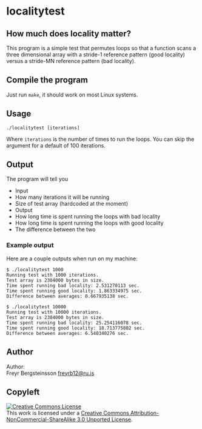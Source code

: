 # localitytest

## How much does locality matter?

This program is a simple test that permutes loops so that a function scans a three dimensional array with a stride-1 reference pattern (good locality) versus a stride-MN reference pattern (bad locality).

## Compile the program

Just run `make`, it should work on most Linux systems.

## Usage

    ./localitytest [iterations]

Where `iterations` is the number of times to run the loops. You can skip the argument for a default of 100 iterations.

## Output

The program will tell you

* Input
 * How many iterations it will be running
 * Size of test array (hardcoded at the moment)
* Output
 * How long time is spent running the loops with bad locality
 * How long time is spent running the loops with good locality
 * The difference between the two

### Example output

Here are a couple outputs when run on my machine:

    $ ./localitytest 1000
    Running test with 1000 iterations.
    Test array is 2304000 bytes in size.
    Time spent running bad locality: 2.531270113 sec.
    Time spent running good locality: 1.863334975 sec.
    Difference between averages: 0.667935138 sec.

    $ ./localitytest 10000
    Running test with 10000 iterations.
    Test array is 2304000 bytes in size.
    Time spent running bad locality: 25.254116078 sec.
    Time spent running good locality: 18.713775802 sec.
    Difference between averages: 6.540340276 sec.

## Author

Author:  
 Freyr Bergsteinsson <freyrb12@ru.is>  

## Copyleft

<a rel="license" href="http://creativecommons.org/licenses/by-nc-sa/3.0/deed.en_US"><img alt="Creative Commons License" style="border-width:0" src="http://i.creativecommons.org/l/by-nc-sa/3.0/88x31.png" /></a><br />This work is licensed under a <a rel="license" href="http://creativecommons.org/licenses/by-nc-sa/3.0/deed.en_US">Creative Commons Attribution-NonCommercial-ShareAlike 3.0 Unported License</a>.

